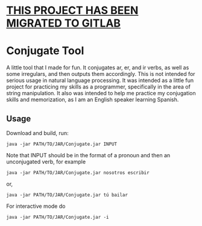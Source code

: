 # [THIS PROJECT HAS BEEN MIGRATED TO GITLAB](https://gitlab.com/AGitBoy/SpanishConj)

# Conjugate Tool

A little tool that I made for fun. It conjugates ar, er, and ir verbs, as well as some irregulars, and then outputs them accordingly.
This is not intended for serious usage in natural language processing. It was intended as a little fun project for practicing
my skills as a programmer, specifically in the area of string manipulation. It also was intended to help me practice my
conjugation skills and memorization, as I am an English speaker learning Spanish.

## Usage

Download and build, run:
```
java -jar PATH/TO/JAR/Conjugate.jar INPUT
```
Note that INPUT should be in the format of a pronoun and then an unconjugated verb, for example
```
java -jar PATH/TO/JAR/Conjugate.jar nosotros escribir
```
or,
```
java -jar PATH/TO/JAR/Conjugate.jar tú bailar
```

For interactive mode do
```
java -jar PATH/TO/JAR/Conjugate.jar -i
```
